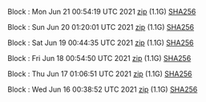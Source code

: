 Block [](https://testnet-insight.dashevo.org/insight/block/): Mon Jun 21 00:54:19 UTC 2021 [zip](https://dash-bootstrap.ams3.digitaloceanspaces.com/testnet/2021-06-21/bootstrap.dat.zip) (1.1G) [SHA256](https://dash-bootstrap.ams3.digitaloceanspaces.com/testnet/2021-06-21/sha256.txt)

Block [](https://testnet-insight.dashevo.org/insight/block/): Sun Jun 20 01:20:01 UTC 2021 [zip](https://dash-bootstrap.ams3.digitaloceanspaces.com/testnet/2021-06-20/bootstrap.dat.zip) (1.1G) [SHA256](https://dash-bootstrap.ams3.digitaloceanspaces.com/testnet/2021-06-20/sha256.txt)

Block [](https://testnet-insight.dashevo.org/insight/block/): Sat Jun 19 00:44:35 UTC 2021 [zip](https://dash-bootstrap.ams3.digitaloceanspaces.com/testnet/2021-06-19/bootstrap.dat.zip) (1.1G) [SHA256](https://dash-bootstrap.ams3.digitaloceanspaces.com/testnet/2021-06-19/sha256.txt)

Block [](https://testnet-insight.dashevo.org/insight/block/): Fri Jun 18 00:54:50 UTC 2021 [zip](https://dash-bootstrap.ams3.digitaloceanspaces.com/testnet/2021-06-18/bootstrap.dat.zip) (1.1G) [SHA256](https://dash-bootstrap.ams3.digitaloceanspaces.com/testnet/2021-06-18/sha256.txt)

Block [](https://testnet-insight.dashevo.org/insight/block/): Thu Jun 17 01:06:51 UTC 2021 [zip](https://dash-bootstrap.ams3.digitaloceanspaces.com/testnet/2021-06-17/bootstrap.dat.zip) (1.1G) [SHA256](https://dash-bootstrap.ams3.digitaloceanspaces.com/testnet/2021-06-17/sha256.txt)

Block [](https://testnet-insight.dashevo.org/insight/block/): Wed Jun 16 00:38:52 UTC 2021 [zip](https://dash-bootstrap.ams3.digitaloceanspaces.com/testnet/2021-06-16/bootstrap.dat.zip) (1.1G) [SHA256](https://dash-bootstrap.ams3.digitaloceanspaces.com/testnet/2021-06-16/sha256.txt)
